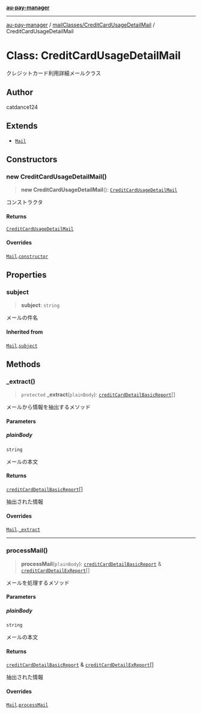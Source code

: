 [**au-pay-manager**](../../../README.md)

***

[au-pay-manager](../../../README.md) / [mailClasses/CreditCardUsageDetailMail](../README.md) / CreditCardUsageDetailMail

# Class: CreditCardUsageDetailMail

クレジットカード利用詳細メールクラス

## Author

catdance124

## Extends

- [`Mail`](../../_Mail/classes/Mail.md)

## Constructors

### new CreditCardUsageDetailMail()

> **new CreditCardUsageDetailMail**(): [`CreditCardUsageDetailMail`](CreditCardUsageDetailMail.md)

コンストラクタ

#### Returns

[`CreditCardUsageDetailMail`](CreditCardUsageDetailMail.md)

#### Overrides

[`Mail`](../../_Mail/classes/Mail.md).[`constructor`](../../_Mail/classes/Mail.md#constructors)

## Properties

### subject

> **subject**: `string`

メールの件名

#### Inherited from

[`Mail`](../../_Mail/classes/Mail.md).[`subject`](../../_Mail/classes/Mail.md#subject)

## Methods

### \_extract()

> `protected` **\_extract**(`plainBody`): [`creditCardDetailBasicReport`](../../../interfaces/interfaces/creditCardDetailBasicReport.md)[]

メールから情報を抽出するメソッド

#### Parameters

##### plainBody

`string`

メールの本文

#### Returns

[`creditCardDetailBasicReport`](../../../interfaces/interfaces/creditCardDetailBasicReport.md)[]

抽出された情報

#### Overrides

[`Mail`](../../_Mail/classes/Mail.md).[`_extract`](../../_Mail/classes/Mail.md#_extract)

***

### processMail()

> **processMail**(`plainBody`): [`creditCardDetailBasicReport`](../../../interfaces/interfaces/creditCardDetailBasicReport.md) & [`creditCardDetailExReport`](../../../interfaces/interfaces/creditCardDetailExReport.md)[]

メールを処理するメソッド

#### Parameters

##### plainBody

`string`

メールの本文

#### Returns

[`creditCardDetailBasicReport`](../../../interfaces/interfaces/creditCardDetailBasicReport.md) & [`creditCardDetailExReport`](../../../interfaces/interfaces/creditCardDetailExReport.md)[]

抽出された情報

#### Overrides

[`Mail`](../../_Mail/classes/Mail.md).[`processMail`](../../_Mail/classes/Mail.md#processmail)
